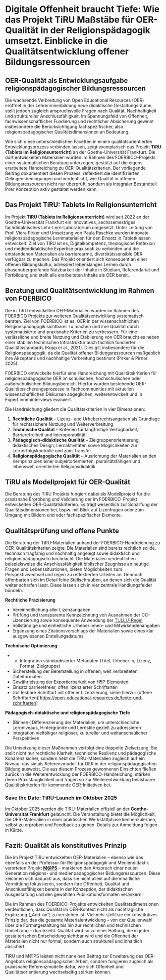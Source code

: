 # Digitale Offenheit braucht Tiefe: Wie das Projekt TiRU Maßstäbe für OER-Qualität in der Religionspädagogik umsetzt. Einblicke in die Qualitätsentwicklung offener Bildungsressourcen

## OER-Qualität als Entwicklungsaufgabe religionspädagogischer Bildungsressourcen

Die wachsende Verbreitung von Open Educational Resources (OER) eröffnet in der Lehrer:innenbildung neue didaktische Gestaltungsräume, stellt jedoch zugleich anspruchsvolle Fragen nach Qualität, Nachhaltigkeit und struktureller Anschlussfähigkeit. Im Spannungsfeld von Offenheit, fachwissenschaftlicher Fundierung und rechtlicher Absicherung gewinnt insbesondere die Berücksichtigung fachspezifischer, also religionspädagogischer Qualitätsdimensionen an Bedeutung.  

Wie sich diese unterschiedlichen Facetten in einem qualitätsorientierten Entwicklungsprozess verbinden lassen, zeigt exemplarisch das Projekt **TiRU (Tablets im Religionsunterricht)** an der Goethe-Universität Frankfurt. Die dort entwickelten Materialien wurden im Rahmen des FOERBICO-Projekts einer systematischen Beratung unterzogen, gestützt auf die eigens erarbeitete Handreichung zu OER-Qualitätskriterien. Der vorliegende Beitrag dokumentiert diesen Prozess, reflektiert die identifizierten Gelingensbedingungen und verdeutlicht, wie Qualität in offenen Bildungsressourcen nicht nur überprüft, sondern als integraler Bestandteil ihrer Konzeption aktiv gestaltet werden kann.  


## Das Projekt TiRU: Tablets im Religionsunterricht

Im Projekt **TiRU (Tablets im Religionsunterricht)** wird seit 2022 an der Goethe-Universität Frankfurt ein innovatives, sechssemestriges fachdidaktisches Lehr-Lern-Laboratorium umgesetzt. Unter Leitung von Prof. Viera Pirker und Umsetzung von Paula Paschke wurden innovate religionspädagogische Lernmaterialien für den Einsatz in Tabletklassen entwickelt. Ziel von TiRU ist es, Digitalkompetenz, theologische Reflexion und mediendidaktische Expertise praxisnah zu verbinden und die entstandenen Materialien als barrierearme, diversitätssensible OER verfügbar zu machen. Das Projekt orientiert sich konsequent an einer offenen Bildungskultur, adressiert lebenslanges Lernen durch phasenübergreifende Nutzbarkeit der Inhalte in Studium, Referendariat und Fortbildung und stellt alle erarbeiteten Inhalte als OER bereit.


## Beratung und Qualitätsentwicklung im Rahmen von FOERBICO

Die in TiRU entwickelten OER-Materialien wurden im Rahmen des FOERBICO Projekts zur weiteren Qualitätsentwicklung systematisch beraten. Ziel von FOERBICO ist es, OER in der wissenschaftlichen Religionspädagogik sichtbarer zu machen und ihre Qualität durch systematisierte und praxisnahe Kriterien zu verbessern. Für eine verlässliche und breite Nutzung und Etablierung von OER braucht es neben einer stabilen technischen Infrastruktur auch fachlich fundierter Qualitätsstandards (Kopp et al., 2021). Dies gilt insbesondere für die Religionspädagogik, da die Qualität offener Bildungsressourcen maßgeblich ihre Akzeptanz und nachhaltige Verbreitung bestimmt (Pirker & Pirner 2025).

FOERBICO entwickelte hierfür eine Handreichung mit Qualitätskriterien für religionspädagogische OER im schulischen, hochschulischen oder außerschulischen Bildungsbereich. Hierfür wurden bestehende OER-Qualitätssicherungsprozesse in Fachcommunities mit aktuellen wissenschaftlichen Diskursen abgeglichen, weiterentwickelt und in Expert:inneninterviews evaluiert. 

Die Handreichung gliedert die Qualitätskriterien in vier Dimensionen:

1. **Rechtliche Qualität** –  Lizenz- und Urheberrechtsangaben als Grundlage für rechtssichere Nutzung und Weiterverbreitung  
2. **Technische Qualität** – Kriterien für langfristige Verfügbarkeit, Barrierefreiheit und Interoperabilität
3. **Pädagogisch-didaktische Qualität** – Zielgruppenorientierung, didaktisches Design, Lernaktivitäten sowie Möglichkeiten zur Lernerfolgskontrolle und zum Transfer
4. **Religionspädagogische Qualität** – Ausrichtung der Materialien an den Kernprinzipien einer subjektorientierten, pluralitätsfähigen und lebenswelt orientierten Religionsdidaktik


## TiRU als Modellprojekt für OER-Qualität

Die Beratung des TiRU Projekts fungiert dabei als Modellprojekt für die praxisnahe Erprobung und Validierung der im FOERBICO-Projekt entwickelten OER-Qualitätskriterien. Es trägt wesentlich zur Schärfung  der Qualitätsdimensionen bei, bspw. mit Blick auf Lizenfragen oder zum Umgang mit Bildern und oder fachspezifischer Elemente. 

## Qualitätsprüfung und offene Punkte

Die Beratung der TiRU-Materialien anhand der FOERBICO-Handreichung zu OER-Qualitätskriterien zeigte: Die Materialien sind bereits rechtlich solide, technisch tragfähig und nachhaltig angelegt sowie didaktisch und religionspädagogisch durchdacht. Die Materialien verdeutlichen beispielsweise die Anschlussfähigkeit biblischer Zeugnisse an heutige Fragen und Lebenssituationen, bieten Möglichkeiten zum Perspektivwechsel und regen zu reflektierten Urteilen an.
Dennoch offenbarten sich im Detail feine Stellschrauben, an denen sich die Qualität weiter schärfen lässt. Diese lassen sich in vier zentrale Handlungsfelder bündeln:  

**Rechtliche Präzisierung**  
   - Vereinheitlichung aller Lizenzangaben
   - Prüfung und transparente Kennzeichnung von Ausnahmen der CC-Lizenzierung sowie konsequente Anwendung der [TULLU-Regel](https://open-educational-resources.de/oer-tullu-regel/)
   - Vollständige und einheitliche Urheber:innen- und Mitwirkendenangaben  
   - Ergänzung eines Zitationsvorschlags der Materialien sowie eines klar ausgewiesenen Erstellungsdatums  

**Technische Optimierung**
-   - Integration standardisierter Metadaten (Titel, Urheber:in, Lizenz, Format, Zielgruppe)    
   - Sicherstellung der Bereitstellung in offenen, weit verbreiteten Dateiformaten  
   - Gewährleistung der Exportierbarkeit von H5P-Elementen  
   - Einsatz barrierefreier, offen lizenzierter Schriftarten  
   - Gut lesbare Schriftart mit offener Lizenzierung, siehe hierzu: (offene Schriftarten)[https://open-educational-resources.de/texte-und-schriftarten] 

**Pädagogisch-didaktische und religionspädagogische Tiefe**  
- (Binnen-)Differenzierung der Materialien, um unterschiedliche Lernniveaus, Hintergründe und Lernstile gezielt zu adressieren  
- Integration vielfältiger religiöser, kultureller und weltanschaulicher Perspektiven  

Die Umsetzung dieser Maßnahmen verfolgt eine doppelte Zielsetzung: Sie stellt nicht nur rechtliche Klarheit, technische Resilienz und pädagogische Kohärenz sicher, sondern hebt die TiRU-Materialien zugleich auf ein Niveau, das sie als Referenzmodell für OER in der religionspädagogischen Bildung ausweist. Die aus diesem Prozess gewonnenen Einsichten fließen zurück in die Weiterentwicklung der FOERBICO-Handreichung, stärken deren Praxistauglichkeit und tragen so zur Weiterentwicklung belastbarer Qualitätskriterien für kommende OER-Initiativen bei.


### Save the Date: TiRU-Launch im Oktober 2025

Im Oktober 2025 werden die TiRU-Materialien offiziell an der **Goethe-Universität Frankfurt** gelauncht. Die Veranstaltung bietet die Möglichkeit, die OER-Materialien in einer praktischen Werkstattphase kennenzulernen, selbst zu erproben und Feedback zu geben. Details zur Anmeldung folgen in Kürze.

## Fazit: Qualität als konstitutives Prinzip

Die im Projekt TiRU entwickelten OER-Materialien – ebenso wie das ebenfalls an der Professur für Religionspädagogik und Mediendidaktik verorteten Projekt [**M@PS**](https://oer.community/oer-beratung-und-qualit%C3%A4tskriterien/) – markieren den Anspruch einer neuen Generation religions- und medienpädagogischer Bildungsressourcen. Diese zeichnen sich dadurch aus, dass sie nicht allein auf die inhaltliche Vermittlung fokussieren, sondern ihre Offenheit, Qualität und Anschlussfähigkeit bereits in der Konzeption, der didaktischen Ausgestaltung und den gewählten Publikationsformaten verankern.  

Die im Rahmen des FOERBICO-Projekts entwickelten Qualitätsdimensionen verdeutlichen, dass Qualität im OER-Kontext nicht als nachträgliche Ergänzung („Add-on“) zu verstehen ist. Vielmehr stellt sie ein konstitutives Prinzip dar, das die gesamte Materialentwicklung – von der Quellenwahl über die Formatgestaltung bis hin zur rechtlichen und technischen Umsetzung – durchzieht. Qualität wird so zu einer Haltung, die in jeder gestalterischen Entscheidung sichtbar wird und die Offenheit der Materialien nicht nur formal, sondern auch strukturell und inhaltlich absichert.  

TiRU und M@PS leisten nicht nur einen Beitrag zur Erweiterung des OER-Angebots religionspädagogischer Arbeit, sondern fungieren zugleich als praxisnahe Referenzmodelle dafür, wie sich Offenheit und Qualitätsorientierung wechselseitig stärken können.

